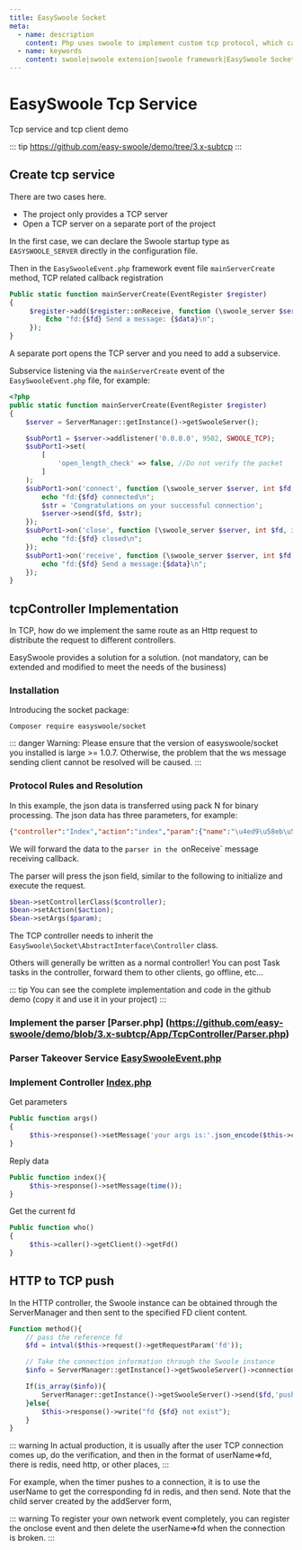 ```yaml
---
title: EasySwoole Socket
meta:
  - name: description
    content: Php uses swoole to implement custom tcp protocol, which can implement message push and hardware message interaction.
  - name: keywords
    content: swoole|swoole extension|swoole framework|EasySwoole Socket|swoole socket|swoole websocket|swoole tcp|swoole udp|php websocket
---
```


# EasySwoole Tcp Service
Tcp service and tcp client demo

::: tip
https://github.com/easy-swoole/demo/tree/3.x-subtcp
::: 

## Create tcp service

There are two cases here.

- The project only provides a TCP server
- Open a TCP server on a separate port of the project

In the first case, we can declare the Swoole startup type as `EASYSWOOLE_SERVER` directly in the configuration file.

Then in the `EasySwooleEvent.php` framework event file `mainServerCreate` method, TCP related callback registration

```php
Public static function mainServerCreate(EventRegister $register)
{
     $register->add($register::onReceive, function (\swoole_server $server, int $fd, int $reactor_id, string $data) {
         Echo "fd:{$fd} Send a message: {$data}\n";
     });
}
```

A separate port opens the TCP server and you need to add a subservice.

Subservice listening via the `mainServerCreate` event of the `EasySwooleEvent.php` file, for example:

````php
<?php
public static function mainServerCreate(EventRegister $register)
{
    $server = ServerManager::getInstance()->getSwooleServer();

    $subPort1 = $server->addlistener('0.0.0.0', 9502, SWOOLE_TCP);
    $subPort1->set(
        [
            'open_length_check' => false, //Do not verify the packet
        ]
    );
    $subPort1->on('connect', function (\swoole_server $server, int $fd, int $reactor_id) {
        echo "fd:{$fd} connected\n";
        $str = 'Congratulations on your successful connection';
        $server->send($fd, $str);
    });
    $subPort1->on('close', function (\swoole_server $server, int $fd, int $reactor_id) {
        echo "fd:{$fd} closed\n";
    });
    $subPort1->on('receive', function (\swoole_server $server, int $fd, int $reactor_id, string $data) {
        echo "fd:{$fd} Send a message:{$data}\n";
    });
}
````

## tcpController Implementation

In TCP, how do we implement the same route as an Http request to distribute the request to different controllers.

EasySwoole provides a solution for a solution. (not mandatory, can be extended and modified to meet the needs of the business)

### Installation

Introducing the socket package:

```
Composer require easyswoole/socket
```

::: danger
Warning: Please ensure that the version of easyswoole/socket you installed is large >= 1.0.7. Otherwise, the problem that the ws message sending client cannot be resolved will be caused.
:::

### Protocol Rules and Resolution

In this example, the json data is transferred using pack N for binary processing. The json data has three parameters, for example:

````json
{"controller":"Index","action":"index","param":{"name":"\u4ed9\u58eb\u53ef"}}
````

We will forward the data to the `parser in the `onReceive` message receiving callback.

The parser will press the json field, similar to the following to initialize and execute the request.

```php
$bean->setControllerClass($controller);
$bean->setAction($action);
$bean->setArgs($param);
```

The TCP controller needs to inherit the `EasySwoole\Socket\AbstractInterface\Controller` class.

Others will generally be written as a normal controller! You can post Task tasks in the controller, forward them to other clients, go offline, etc...

::: tip
You can see the complete implementation and code in the github demo (copy it and use it in your project)
:::

### Implement the parser [Parser.php] (https://github.com/easy-swoole/demo/blob/3.x-subtcp/App/TcpController/Parser.php)

### Parser Takeover Service [EasySwooleEvent.php](https://github.com/easy-swoole/demo/blob/3.x-subtcp/EasySwooleEvent.php)

### Implement Controller [Index.php](https://github.com/easy-swoole/demo/blob/3.x-subtcp/App/TcpController/Index.php)

Get parameters
```php
Public function args()
{
     $this->response()->setMessage('your args is:'.json_encode($this->caller()->getArgs()).PHP_EOL);
}
```

Reply data
```php
Public function index(){
     $this->response()->setMessage(time());
}
```

Get the current fd
```php
Public function who()
{
     $this->caller()->getClient()->getFd()
}
```

## HTTP to TCP push

In the HTTP controller, the Swoole instance can be obtained through the ServerManager and then sent to the specified FD client content.

```php
Function method(){
    // pass the reference fd
    $fd = intval($this->request()->getRequestParam('fd'));

    // Take the connection information through the Swoole instance
    $info = ServerManager::getInstance()->getSwooleServer()->connection_info($fd);

    If(is_array($info)){
        ServerManager::getInstance()->getSwooleServer()->send($fd,'push in http at '.time());
    }else{
        $this->response()->write("fd {$fd} not exist");
    }
}
```

::: warning
In actual production, it is usually after the user TCP connection comes up, do the verification, and then in the format of userName=>fd, there is redis, need http, or other places,
:::

For example, when the timer pushes to a connection, it is to use the userName to get the corresponding fd in redis, and then send. Note that the child server created by the addServer form,

::: warning
To register your own network event completely, you can register the onclose event and then delete the userName=>fd when the connection is broken.
:::
